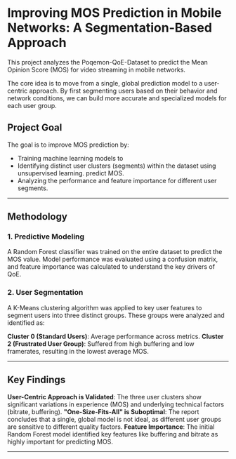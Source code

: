 # Improving MOS Prediction in Mobile Networks: A Segmentation-Based Approach

This project analyzes the Poqemon-QoE-Dataset to predict the Mean Opinion Score (MOS) for video streaming in mobile networks.

The core idea is to move from a single, global prediction model to a user-centric approach. By first segmenting users based on their behavior and network conditions, we can build more accurate and specialized models for each user group.

## Project Goal

The goal is to improve MOS prediction by:

* Training machine learning models to 
* Identifying distinct user clusters (segments) within the dataset using unsupervised learning.
predict MOS.
* Analyzing the performance and feature importance for different user segments.

---

## Methodology

### 1. Predictive Modeling
A Random Forest classifier was trained on the entire dataset to predict the MOS value. Model performance was evaluated using a confusion matrix, and feature importance was calculated to understand the key drivers of QoE.

### 2. User Segmentation
A K-Means clustering algorithm was applied to key user features to segment users into three distinct groups. These groups were analyzed and identified as:

**Cluster 0 (Standard Users)**: Average performance across metrics.
**Cluster 2 (Frustrated User Group)**: Suffered from high buffering and low framerates, resulting in the lowest average MOS.


---

## Key Findings

**User-Centric Approach is Validated**: The three user clusters show significant variations in experience (MOS) and underlying technical factors (bitrate, buffering).
**"One-Size-Fits-All" is Suboptimal**: The report concludes that a single, global model is not ideal, as different user groups are sensitive to different quality factors.
**Feature Importance**: The initial Random Forest model identified key features like buffering and bitrate as highly important for predicting MOS.

---
